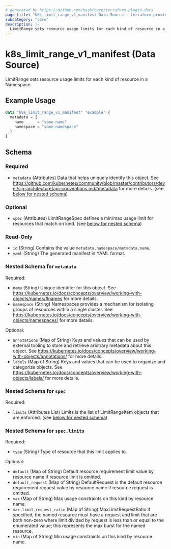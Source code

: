 ```yaml
---
# generated by https://github.com/hashicorp/terraform-plugin-docs
page_title: "k8s_limit_range_v1_manifest Data Source - terraform-provider-k8s"
subcategory: "core"
description: |-
  LimitRange sets resource usage limits for each kind of resource in a Namespace.
---
```


# k8s_limit_range_v1_manifest (Data Source)

LimitRange sets resource usage limits for each kind of resource in a Namespace.

## Example Usage

```terraform
data "k8s_limit_range_v1_manifest" "example" {
  metadata = {
    name      = "some-name"
    namespace = "some-namespace"
  }
}
```

<!-- schema generated by tfplugindocs -->
## Schema

### Required

- `metadata` (Attributes) Data that helps uniquely identify this object. See https://github.com/kubernetes/community/blob/master/contributors/devel/sig-architecture/api-conventions.md#metadata for more details. (see [below for nested schema](#nestedatt--metadata))

### Optional

- `spec` (Attributes) LimitRangeSpec defines a min/max usage limit for resources that match on kind. (see [below for nested schema](#nestedatt--spec))

### Read-Only

- `id` (String) Contains the value `metadata.namespace/metadata.name`.
- `yaml` (String) The generated manifest in YAML format.

<a id="nestedatt--metadata"></a>
### Nested Schema for `metadata`

Required:

- `name` (String) Unique identifier for this object. See https://kubernetes.io/docs/concepts/overview/working-with-objects/names/#names for more details.
- `namespace` (String) Namespaces provides a mechanism for isolating groups of resources within a single cluster. See https://kubernetes.io/docs/concepts/overview/working-with-objects/namespaces/ for more details.

Optional:

- `annotations` (Map of String) Keys and values that can be used by external tooling to store and retrieve arbitrary metadata about this object. See https://kubernetes.io/docs/concepts/overview/working-with-objects/annotations/ for more details.
- `labels` (Map of String) Keys and values that can be used to organize and categorize objects. See https://kubernetes.io/docs/concepts/overview/working-with-objects/labels/ for more details.


<a id="nestedatt--spec"></a>
### Nested Schema for `spec`

Required:

- `limits` (Attributes List) Limits is the list of LimitRangeItem objects that are enforced. (see [below for nested schema](#nestedatt--spec--limits))

<a id="nestedatt--spec--limits"></a>
### Nested Schema for `spec.limits`

Required:

- `type` (String) Type of resource that this limit applies to.

Optional:

- `default` (Map of String) Default resource requirement limit value by resource name if resource limit is omitted.
- `default_request` (Map of String) DefaultRequest is the default resource requirement request value by resource name if resource request is omitted.
- `max` (Map of String) Max usage constraints on this kind by resource name.
- `max_limit_request_ratio` (Map of String) MaxLimitRequestRatio if specified, the named resource must have a request and limit that are both non-zero where limit divided by request is less than or equal to the enumerated value; this represents the max burst for the named resource.
- `min` (Map of String) Min usage constraints on this kind by resource name.
